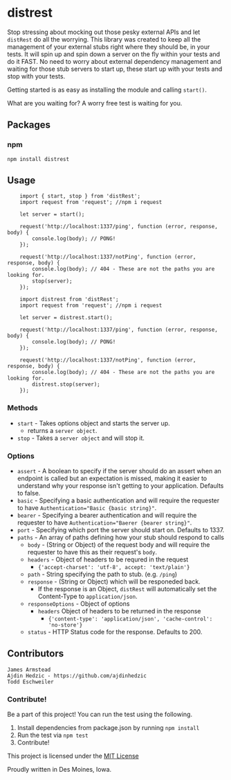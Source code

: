 # distrest

Stop stressing about mocking out those pesky external APIs and let `distRest` do all the worrying. This library was created to keep all the management of your external stubs right where they should be, in your tests. It will spin up and spin down a server on the fly within your tests and do it FAST. No need to worry about external dependency management and waiting for those stub servers to start up, these start up with your tests and stop with your tests.

Getting started is as easy as installing the module and calling `start()`.

What are you waiting for? A worry free test is waiting for you.


## Packages

### npm

```shell
npm install distrest
```

## Usage

```
    import { start, stop } from 'distRest';
    import request from 'request'; //npm i request

	let server = start();

    request('http://localhost:1337/ping', function (error, response, body) {
    	console.log(body); // PONG!
    });

    request('http://localhost:1337/notPing', function (error, response, body) {
    	console.log(body); // 404 - These are not the paths you are looking for.
        stop(server);
    });
```


```
    import distrest from 'distRest';
    import request from 'request'; //npm i request

	let server = distrest.start();

    request('http://localhost:1337/ping', function (error, response, body) {
    	console.log(body); // PONG!
    });

    request('http://localhost:1337/notPing', function (error, response, body) {
    	console.log(body); // 404 - These are not the paths you are looking for.
        distrest.stop(server);
    });
```

### Methods

* `start` - Takes options object and starts the server up.
	* returns a `server object`.
* `stop` - Takes a `server object` and will stop it.

### Options

* `assert` - A boolean to specify if the server should do an assert when an endpoint is called but an expectation is missed, making it easier to understand why your response isn't getting to your application. Defaults to false.
* `basic` - Specifying a basic authentication and will require the requester to have `Authentication="Basic {basic string}"`.
* `bearer` - Specifying a bearer authentication and will require the requester to have `Authentication="Baerer {bearer string}"`.
* `port` - Specifying which port the server should start on. Defaults to 1337.
* `paths` - An array of paths defining how your stub should respond to calls
	* `body` - (String or Object) of the request body and will require the requester to have this as their request's `body`.
	* `headers` - Object of headers to be requred in the request
		* `{'accept-charset': 'utf-8', accept: 'text/plain'}`
	* `path` - String specifying the path to stub. (e.g. `/ping`)
	* `response` - (String or Object) which will be responeded back.
		* If the response is an Object, `distRest` will automatically set the Content-Type to `application/json`.
    * `responseOptions` - Object of options
    	* `headers` Object of headers to be returned in the response
			* `{'content-type': 'application/json', 'cache-control': 'no-store'}`
    * `status` - HTTP Status code for the response. Defaults to 200.




## Contributors

```
James Armstead
Ajdin Hedzic - https://github.com/ajdinhedzic
Todd Eschweiler
```

### Contribute!

Be a part of this project! You can run the test using the following.

1. Install dependencies from package.json by running `npm install`
2. Run the test via `npm test`
3. Contribute!

This project is licensed under the [MIT License](http://en.wikipedia.org/wiki/MIT_License)

Proudly written in Des Moines, Iowa.
